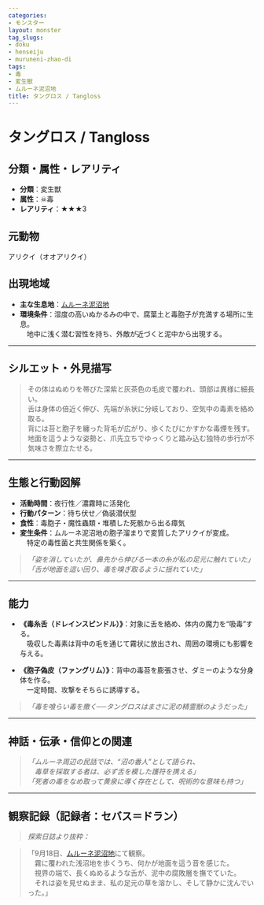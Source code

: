 ```yaml
---
categories:
- モンスター
layout: monster
tag_slugs:
- doku
- henseiju
- muruneni-zhao-di
tags:
- 毒
- 変生獣
- ムルーネ泥沼地
title: タングロス / Tangloss
---
```


# タングロス / Tangloss

## 分類・属性・レアリティ

* **分類**：変生獣  
* **属性**：☠毒  
* **レアリティ**：★★★3

## 元動物

アリクイ（オオアリクイ）

## 出現地域

* **主な生息地**：[ムルーネ泥沼地](../place/murune_bog.md)  
* **環境条件**：湿度の高いぬかるみの中で、腐葉土と毒胞子が充満する場所に生息。  
　地中に浅く潜む習性を持ち、外敵が近づくと泥中から出現する。

---

## シルエット・外見描写

> その体はぬめりを帯びた深紫と灰茶色の毛皮で覆われ、頭部は異様に細長い。  
> 舌は身体の倍近く伸び、先端が糸状に分岐しており、空気中の毒素を絡め取る。  
> 背には苔と胞子を纏った背毛が広がり、歩くたびにかすかな毒煙を残す。  
> 地面を這うような姿勢と、爪先立ちでゆっくりと踏み込む独特の歩行が不気味さを際立たせる。

---

## 生態と行動図解

* **活動時間**：夜行性／濃霧時に活発化
* **行動パターン**：待ち伏せ／偽装潜伏型  
* **食性**：毒胞子・魔性蟲類・堆積した死骸から出る瘴気  
* **変生条件**：ムルーネ泥沼地の胞子溜まりで変質したアリクイが変成。  
　特定の毒性菌と共生関係を築く。

> *「姿を消していたが、鼻先から伸びる一本の糸が私の足元に触れていた」*  
> *「舌が地面を這い回り、毒を嗅ぎ取るように揺れていた」*

---

## 能力

* **《毒糸舌（ドレインスピンドル）》**：対象に舌を絡め、体内の魔力を“吸毒”する。  
　吸収した毒素は背中の毛を通じて霧状に放出され、周囲の環境にも影響を与える。

* **《胞子偽皮（ファングリム）》**：背中の毒苔を膨張させ、ダミーのような分身体を作る。  
　一定時間、攻撃をそちらに誘導する。

> *「毒を喰らい毒を撒く──タングロスはまさに泥の精霊獣のようだった」*

---

## 神話・伝承・信仰との関連

> *「ムルーネ周辺の民話では、“沼の番人”として語られ、  
　毒草を採取する者は、必ず舌を模した護符を携える」*  
> *「死者の毒をなめ取って黄泉に導く存在として、呪術的な意味も持つ」*

---

## 観察記録（記録者：セバス＝ドラン）

> *探索日誌より抜粋：*

> 「9月18日、[ムルーネ泥沼地](../place/murune_bog.md)にて観察。  
　霧に覆われた浅沼地を歩くうち、何かが地面を這う音を感じた。  
　視界の端で、長くぬめるような舌が、泥中の腐敗層を撫でていた。  
　それは姿を見せぬまま、私の足元の草を溶かし、そして静かに沈んでいった。」